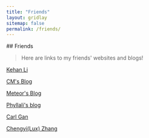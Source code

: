 ```yaml
---
title: "Friends"
layout: gridlay
sitemap: false
permalink: /friends/
---
```




<div class="jumbotron">
## Friends

> Here are links to my friends' websites and blogs!

[Kehan Li](https://kkkhanl.github.io/)

[CM's Blog](https://cmjang.github.io)

[Meteor's Blog](https://www.ghl.info/)

[Phyllali's blog](https://blog.phyllali.club/)

[Carl Gan](https://carlgan.com/)

[Chengyi(Lux) Zhang](https://cyluxz.netlify.app)

</div>
